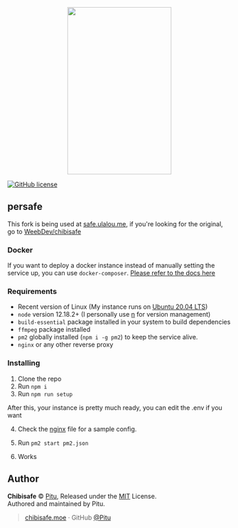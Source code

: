 <p align="center">
  <img width="234" height="376" src="https://safe.ulalou.me/sfq99i.jpg">
</p>

[![GitHub license](https://img.shields.io/badge/license-MIT-blue.svg?style=flat-square)](https://raw.githubusercontent.com/kanadeko/Kuro/master/LICENSE)

## persafe

This fork is being used at [safe.ulalou.me](safe.ulalou.me), if you're looking for the original, go to [WeebDev/chibisafe](github.com/WeebDev/chibisafe)

### Docker
If you want to deploy a docker instance instead of manually setting the service up, you can use `docker-composer`.
[Please refer to the docs here](docs/docker.md)

### Requirements

- Recent version of Linux (My instance runs on [Ubuntu 20.04 LTS](https://ubuntu.com/download/server#downloads))
- `node` version 12.18.2+ (I personally use [n](https://github.com/tj/n) for version management)
- `build-essential` package installed in your system to build dependencies
- `ffmpeg` package installed
- `pm2` globally installed (`npm i -g pm2`) to keep the service alive.
- `nginx` or any other reverse proxy

### Installing

1. Clone the repo
2. Run `npm i`
3. Run `npm run setup`

After this, your instance is pretty much ready, you can edit the .env if you want

4. Check the [nginx](docs/nginx.md) file for a sample config.

5. Run `pm2 start pm2.json`
6. Works

## Author

**Chibisafe** © [Pitu](https://github.com/Pitu), Released under the [MIT](https://github.com/WeebDev/chibisafe/blob/master/LICENSE) License.<br>
Authored and maintained by Pitu.

> [chibisafe.moe](https://chibisafe.moe) · GitHub [@Pitu](https://github.com/Pitu)

